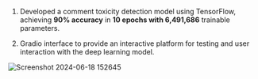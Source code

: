 1. Developed a comment toxicity detection model using TensorFlow, achieving **90% accuracy**  in **10 epochs with 6,491,686** trainable parameters.

2. Gradio interface to provide an interactive platform for testing and user interaction with the deep learning model.
   
![Screenshot 2024-06-18 152645](https://github.com/VaibhavSharma14/Comment_Toxicity/assets/142650872/251cd0af-13a8-4145-8f40-313b5bd86f26)
